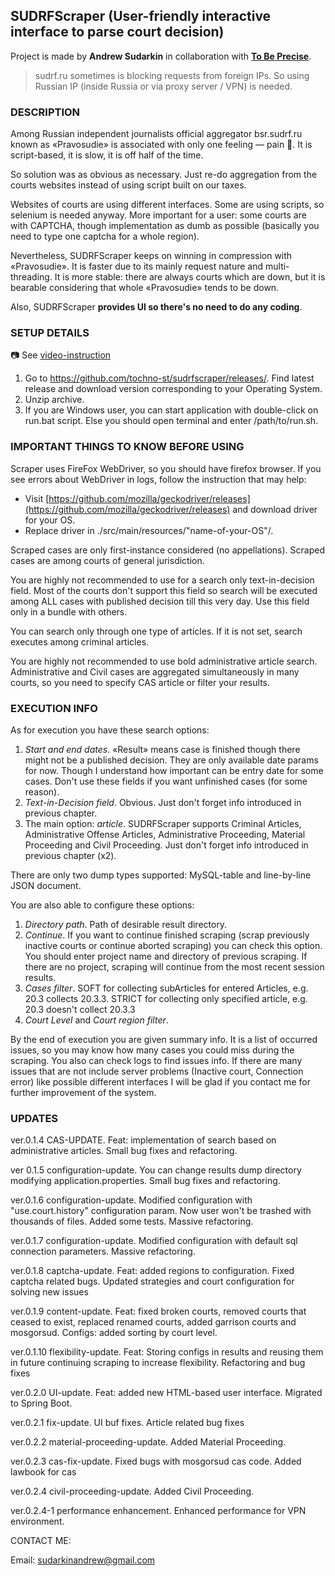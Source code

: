 ## SUDRFScraper (User-friendly interactive interface to parse court decision)

Project is made by **Andrew Sudarkin** in collaboration with [**To Be Precise**](https://tochno.st/).

> sudrf.ru sometimes is blocking requests from foreign IPs. So using Russian IP (inside Russia or via proxy server / VPN) is needed.

### DESCRIPTION

Among Russian independent journalists official aggregator bsr.sudrf.ru known as «Pravosudie» is associated with only one feeling — pain 🤕.
It is script-based, it is slow, it is off half of the time.

So solution was as obvious as necessary. Just re-do aggregation from the courts websites instead of using script built on our taxes.

Websites of courts are using different interfaces. Some are using scripts, so selenium is needed anyway. More important for a user: some courts are with CAPTCHA, though implementation as dumb as possible (basically you need to type one captcha for a whole region).

Nevertheless, SUDRFScraper keeps on winning in compression with «Pravosudie».
It is faster due to its mainly request nature and multi-threading.
It is more stable: there are always courts which are down, but it is bearable considering that whole «Pravosudie» tends to be down.

Also, SUDRFScraper **provides UI so there's no need to do any coding**.

### SETUP DETAILS

📷 See [video-instruction](https://www.youtube.com/watch?v=zVHfMdqrzwQ) 

1. Go to https://github.com/tochno-st/sudrfscraper/releases/. Find latest release and download version corresponding to your Operating System.
2. Unzip archive.
3. If you are Windows user, you can start application with double-click on run.bat script. 
Else you should open terminal and enter /path/to/run.sh.

### IMPORTANT THINGS TO KNOW BEFORE USING

Scraper uses FireFox WebDriver, so you should have firefox browser. If you see errors about WebDriver in logs, follow the instruction that may help:

- Visit [https://github.com/mozilla/geckodriver/releases](https://github.com/mozilla/geckodriver/releases) and download driver for your OS.
- Replace driver in ./src/main/resources/"name-of-your-OS"/.

Scraped cases are only first-instance considered (no appellations).
Scraped cases are among courts of general jurisdiction.

You are highly not recommended to use for a search only text-in-decision field. 
Most of the courts don't support this field so search will be executed among ALL cases with published decision till this very day.
Use this field only in a bundle with others.

You can search only through one type of articles. If it is not set, search executes among criminal articles.

You are highly not recommended to use bold administrative article search.
Administrative and Civil cases are aggregated simultaneously in many courts, so you need to specify CAS article or filter your results.

### EXECUTION INFO

As for execution you have these search options:

1. *Start and end dates*. «Result» means case is finished though there might not be a published decision. They are only available date params for now. Though I understand how important can be entry date for some cases. Don't use these fields if you want unfinished cases (for some reason).
2. *Text-in-Decision field*. Obvious. Just don't forget info introduced in previous chapter.
3. The main option: *article*. SUDRFScraper supports Criminal Articles, Administrative Offense Articles, Administrative Proceeding, Material Proceeding and Civil Proceeding. Just don't forget info introduced in previous chapter (x2).

There are only two dump types supported: MySQL-table and line-by-line JSON document.

You are also able to configure these options:

1. *Directory path*. Path of desirable result directory.
2. *Continue*. If you want to continue finished scraping (scrap previously inactive courts or continue aborted scraping) you can check this option. You should enter project name and directory of previous scraping. If there are no project, scraping will continue from the most recent session results.
3. *Cases filter*. SOFT for collecting subArticles for entered Articles, e.g. 20.3 collects 20.3.3. STRICT for collecting only specified article, e.g. 20.3 doesn't collect 20.3.3
4. *Court Level* and *Court region filter*.

By the end of execution you are given summary info. It is a list of occurred issues, so you may know how many cases you could miss during the scraping. You also can check logs to find issues info. If there are many issues that are not include server problems (Inactive court, Connection error) like possible different interfaces I will be glad if you contact me for further improvement of the system.

### UPDATES

ver.0.1.4 CAS-UPDATE. Feat: implementation of search based on administrative articles. Small bug fixes and refactoring.

ver 0.1.5 configuration-update. You can change results dump directory modifying application.properties. Small bug fixes and refactoring.

ver.0.1.6 configuration-update. Modified configuration with "use.court.history" configuration param. Now user won't be trashed with thousands of files. Added some tests.
Massive refactoring.

ver.0.1.7 configuration-update. Modified configuration with default sql connection parameters. Massive refactoring.

ver.0.1.8 captcha-update. Feat: added regions to configuration. Fixed captcha related bugs. Updated strategies and court configuration for solving new issues 

ver.0.1.9 content-update. Feat: fixed broken courts, removed courts that ceased to exist, replaced renamed courts, added garrison courts and mosgorsud. Configs: added sorting by court level.

ver.0.1.10 flexibility-update. Feat: Storing configs in results and reusing them in future continuing scraping to increase flexibility. Refactoring and bug fixes

ver.0.2.0 UI-update. Feat: added new HTML-based user interface. Migrated to Spring Boot.

ver.0.2.1 fix-update. UI buf fixes. Article related bug fixes

ver.0.2.2 material-proceeding-update. Added Material Proceeding.

ver.0.2.3 cas-fix-update. Fixed bugs with mosgorsud cas code. Added lawbook for cas

ver.0.2.4 civil-proceeding-update. Added Civil Proceeding.

ver.0.2.4-1 performance enhancement. Enhanced performance for VPN environment.

CONTACT ME:

Email: sudarkinandrew@gmail.com
